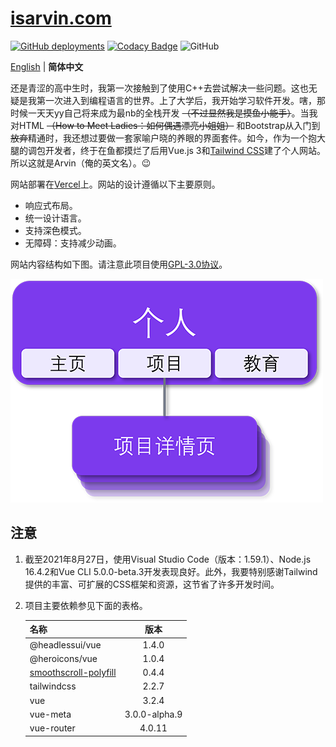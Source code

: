 # [isarvin.com](https://isarvin.com)

[![GitHub deployments](https://img.shields.io/github/deployments/ArvinZJC/isarvin/production?label=Vercel&logo=vercel)](https://isarvin.com)
[![Codacy Badge](https://app.codacy.com/project/badge/Grade/810eda125dbf4b9d96b81e6c34ec26e6)](https://www.codacy.com/gh/ArvinZJC/isarvin/dashboard?utm_source=github.com&amp;utm_medium=referral&amp;utm_content=ArvinZJC/isarvin&amp;utm_campaign=Badge_Grade)
![GitHub](https://img.shields.io/github/license/ArvinZJC/isarvin)

[English](./README.md) | **简体中文**

还是青涩的高中生时，我第一次接触到了使用C++去尝试解决一些问题。这也无疑是我第一次进入到编程语言的世界。上了大学后，我开始学习软件开发。嗐，那时候一天天yy自己将来成为最nb的全栈开发 ~~（不过显然我是摸鱼小能手）~~。当我对HTML ~~（How to Meet Ladies：如何偶遇漂亮小姐姐）~~ 和Bootstrap从入门到~~放弃~~精通时，我还想过要做一套家喻户晓的养眼的界面套件。如今，作为一个抱大腿的调包开发者，终于在鱼都摸烂了后用Vue.js 3和[Tailwind CSS](https://tailwindcss.com/)建了个人网站。所以这就是Arvin（俺的英文名）。😉

网站部署在[Vercel](https://vercel.com/home)上。网站的设计遵循以下主要原则。

- 响应式布局。
- 统一设计语言。
- 支持深色模式。
- 无障碍：支持减少动画。

网站内容结构如下图。请注意此项目使用[GPL-3.0协议](./LICENSE)。

![isarvin_structure_zhCN.png](./img_README/isarvin_structure_zhCN.png)

## 注意

1. 截至2021年8月27日，使用Visual Studio Code（版本：1.59.1）、Node.js 16.4.2和Vue CLI 5.0.0-beta.3开发表现良好。此外，我要特别感谢Tailwind提供的丰富、可扩展的CSS框架和资源，这节省了许多开发时间。
2. 项目主要依赖参见下面的表格。

    | 名称 | 版本 |
    | :-- | :--: |
    | @headlessui/vue | 1.4.0 |
    | @heroicons/vue | 1.0.4 |
    | [smoothscroll-polyfill](https://github.com/iamdustan/smoothscroll) | 0.4.4 |
    | tailwindcss | 2.2.7 |
    | vue | 3.2.4 |
    | vue-meta | 3.0.0-alpha.9 |
    | vue-router | 4.0.11 |
